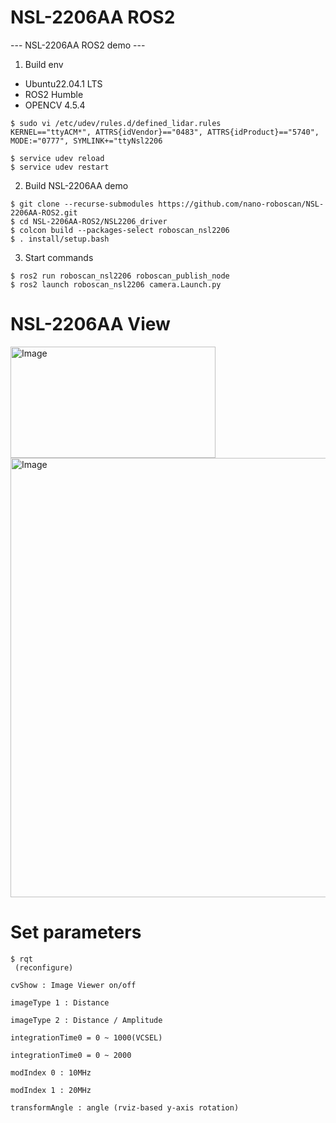 # NSL-2206AA ROS2
--- NSL-2206AA ROS2 demo ---

1. Build env
 - Ubuntu22.04.1 LTS
 - ROS2 Humble
 - OPENCV 4.5.4

 ```
$ sudo vi /etc/udev/rules.d/defined_lidar.rules
KERNEL=="ttyACM*", ATTRS{idVendor}=="0483", ATTRS{idProduct}=="5740", MODE:="0777", SYMLINK+="ttyNsl2206

$ service udev reload
$ service udev restart
 ```

2. Build NSL-2206AA demo
```
$ git clone --recurse-submodules https://github.com/nano-roboscan/NSL-2206AA-ROS2.git
$ cd NSL-2206AA-ROS2/NSL2206_driver
$ colcon build --packages-select roboscan_nsl2206
$ . install/setup.bash
```
 
3. Start commands
```
$ ros2 run roboscan_nsl2206 roboscan_publish_node
$ ros2 launch roboscan_nsl2206 camera.Launch.py

```

# NSL-2206AA View
<img width="328" height="178" alt="Image" src="https://github.com/user-attachments/assets/164554e8-cbea-4fa3-93c0-419a71e8fec5" />
<img width="868" height="703" alt="Image" src="https://github.com/user-attachments/assets/4e14e996-a96c-454e-97cf-cf37c407a299" />

# Set parameters
```
$ rqt
 (reconfigure)
```

```
cvShow : Image Viewer on/off

imageType 1 : Distance 

imageType 2 : Distance / Amplitude

integrationTime0 = 0 ~ 1000(VCSEL)

integrationTime0 = 0 ~ 2000

modIndex 0 : 10MHz

modIndex 1 : 20MHz

transformAngle : angle (rviz-based y-axis rotation)
```

 



 
 
 
